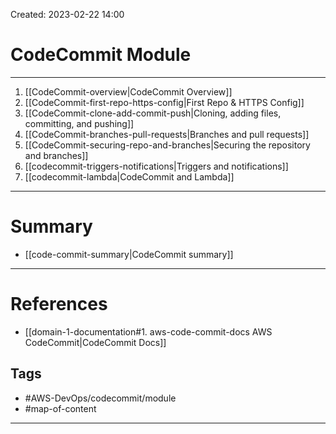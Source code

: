 Created: 2023-02-22 14:00
# CodeCommit Module
---
1. [[CodeCommit-overview|CodeCommit Overview]]
2. [[CodeCommit-first-repo-https-config|First Repo & HTTPS Config]]
3. [[CodeCommit-clone-add-commit-push|Cloning, adding files, committing, and pushing]]
4. [[CodeCommit-branches-pull-requests|Branches and pull requests]]
5. [[CodeCommit-securing-repo-and-branches|Securing the repository and branches]]
6. [[codecommit-triggers-notifications|Triggers and notifications]]
7. [[codecommit-lambda|CodeCommit and Lambda]]
---
# Summary
- [[code-commit-summary|CodeCommit summary]]
---
# References
- [[domain-1-documentation#1. aws-code-commit-docs AWS CodeCommit|CodeCommit Docs]]

## Tags
- #AWS-DevOps/codecommit/module 
- #map-of-content 
---